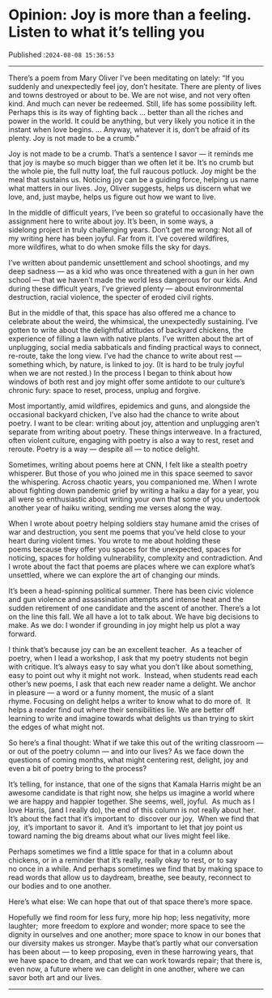 # Opinion: Joy is more than a feeling. Listen to what it’s telling you

Published :`2024-08-08 15:36:53`

---

There’s a poem from Mary Oliver I’ve been meditating on lately: “If you suddenly and unexpectedly feel joy, don’t hesitate. There are plenty of lives and towns destroyed or about to be. We are not wise, and not very often kind. And much can never be redeemed. Still, life has some possibility left. Perhaps this is its way of fighting back … better than all the riches and power in the world. It could be anything, but very likely you notice it in the instant when love begins. … Anyway, whatever it is, don’t be afraid of its plenty. Joy is not made to be a crumb.”

Joy is not made to be a crumb. That’s a sentence I savor — it reminds me that joy is maybe so much bigger than we often let it be. It’s no crumb but the whole pie, the full nutty loaf, the full raucous potluck. Joy might be the meal that sustains us. Noticing joy can be a guiding force, helping us name what matters in our lives. Joy, Oliver suggests, helps us discern what we love, and, just maybe, helps us figure out how we want to live.

In the middle of difficult years, I’ve been so grateful to occasionally have the assignment here to write about joy. It’s been, in some ways, a sidelong project in truly challenging years. Don’t get me wrong: Not all of my writing here has been joyful. Far from it. I’ve covered wildfires, more wildfires, what to do when smoke fills the sky for days.

I’ve written about pandemic unsettlement and school shootings, and my deep sadness — as a kid who was once threatened with a gun in her own school — that we haven’t made the world less dangerous for our kids. And during these difficult years, I’ve grieved plenty — about environmental destruction, racial violence, the specter of eroded civil rights.

But in the middle of that, this space has also offered me a chance to celebrate about the weird, the whimsical, the unexpectedly sustaining. I’ve gotten to write about the delightful attitudes of backyard chickens, the experience of filling a lawn with native plants. I’ve written about the art of unplugging, social media sabbaticals and finding practical ways to connect, re-route, take the long view. I’ve had the chance to write about rest — something which, by nature, is linked to joy. (It is hard to be truly joyful when we are not rested.) In the process I began to think about how windows of both rest and joy might offer some antidote to our culture’s chronic fury: space to reset, process, unplug and forgive.

Most importantly, amid wildfires, epidemics and guns, and alongside the occasional backyard chicken, I’ve also had the chance to write about poetry. I want to be clear: writing about joy, attention and unplugging aren’t separate from writing about poetry. These things interweave. In a fractured, often violent culture, engaging with poetry is also a way to rest, reset and reroute. Poetry is a way — despite all — to notice delight.

Sometimes, writing about poems here at CNN, I felt like a stealth poetry whisperer. But those of you who joined me in this space seemed to savor the whispering. Across chaotic years, you companioned me. When I wrote about fighting down pandemic grief by writing a haiku a day for a year, you all were so enthusiastic about writing your own that some of you undertook another year of haiku writing, sending me verses along the way.

When I wrote about poetry helping soldiers stay humane amid the crises of war and destruction, you sent me poems that you’ve held close to your heart during violent times. You wrote to me about holding these poems because they offer you spaces for the unexpected, spaces for noticing, spaces for holding vulnerability, complexity and contradiction. And I wrote about the fact that poems are places where we can explore what’s unsettled, where we can explore the art of changing our minds.

It’s been a head-spinning political summer. There has been civic violence and gun violence and assassination attempts and intense heat and the sudden retirement of one candidate and the ascent of another. There’s a lot on the line this fall. We all have a lot to talk about. We have big decisions to make. As we do: I wonder if grounding in joy might help us plot a way forward.

I think that’s because joy can be an excellent teacher.  As a teacher of poetry, when I lead a workshop, I ask that my poetry students not begin with critique. It’s always easy to say what you don’t like about something, easy to point out why it might not work.  Instead, when students read each other’s new poems, I ask that each new reader name a delight. We anchor in pleasure — a word or a funny moment, the music of a slant rhyme. Focusing on delight helps a writer to know what to do more of.  It helps a reader find out where their sensibilities lie. We are better off learning to write and imagine towards what delights us than trying to skirt the edges of what might not.

So here’s a final thought: What if we take this out of the writing classroom — or out of the poetry column — and into our lives? As we face down the questions of coming months, what might centering rest, delight, joy and even a bit of poetry bring to the process?

It’s telling, for instance, that one of the signs that Kamala Harris might be an awesome candidate is that right now, she helps us imagine a world where we are happy and happier together. She seems, well, joyful.  As much as I love Harris, (and I really do), the end of this column is not really about her. It’s about the fact that it’s important to  discover our joy.  When we find that joy,  it’s important to savor it.  And it’s  important to let that joy point us toward naming the big dreams about what our lives might feel like.

Perhaps sometimes we find a little space for that in a column about chickens, or in a reminder that it’s really, really okay to rest, or to say no once in a while. And perhaps sometimes we find that by making space to read words that allow us to daydream, breathe, see beauty, reconnect to our bodies and to one another.

Here’s what else: We can hope that out of that space there’s more space.

Hopefully we find room for less fury, more hip hop; less negativity, more laughter;  more freedom to explore and wonder; more space to see the dignity in ourselves and one another; more space to know in our bones that our diversity makes us stronger. Maybe that’s partly what our conversation has been about — to keep proposing, even in these harrowing years, that we have space to dream, and that we can work towards repair; that there is, even now, a future where we can delight in one another, where we can savor both art and our lives.

---


